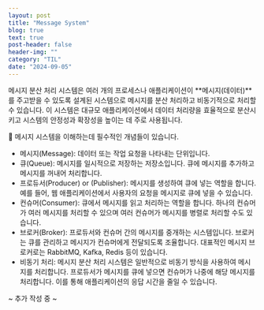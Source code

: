 ```yaml
---
layout: post
title: "Message System"
blog: true
text: true
post-header: false
header-img: ""
category: "TIL"
date: "2024-09-05"
---
```

메시지 분산 처리 시스템은 여러 개의 프로세스나 애플리케이션이 **메시지(데이터)**를 주고받을 수 있도록 설계된 시스템으로 메시지를 분산 처리하고 비동기적으로 처리할 수 있습니다. 이 시스템은 대규모 애플리케이션에서 데이터 처리량을 효율적으로 분산시키고 시스템의 안정성과 확장성을 높이는 데 주로 사용됩니다.

🚀 메시지 시스템을 이해하는데 필수적인 개념들이 있습니다.
- 메시지(Message): 데이터 또는 작업 요청을 나타내는 단위입니다.
- 큐(Queue): 메시지를 일시적으로 저장하는 저장소입니다. 큐에 메시지를 추가하고 메시지를 꺼내어 처리합니다.
- 프로듀서(Producer) or (Publisher): 메시지를 생성하여 큐에 넣는 역할을 합니다. 예를 들어, 웹 애플리케이션에서 사용자의 요청을 메시지로 큐에 넣을 수 있습니다.
- 컨슈머(Consumer): 큐에서 메시지를 읽고 처리하는 역할을 합니다. 하나의 컨슈머가 여러 메시지를 처리할 수 있으며 여러 컨슈머가 메시지를 병렬로 처리할 수도 있습니다.
- 브로커(Broker): 프로듀서와 컨슈머 간의 메시지를 중개하는 시스템입니다. 브로커는 큐를 관리하고 메시지가 컨슈머에게 전달되도록 조율합니다. 대표적인 메시지 브로커로는 RabbitMQ, Kafka, Redis 등이 있습니다.
- 비동기 처리: 메시지 분산 처리 시스템은 일반적으로 비동기 방식을 사용하여 메시지를 처리합니다. 프로듀서가 메시지를 큐에 넣으면 컨슈머가 나중에 해당 메시지를 처리합니다. 이를 통해 애플리케이션의 응답 시간을 줄일 수 있습니다.

~ 추가 작성 중 ~